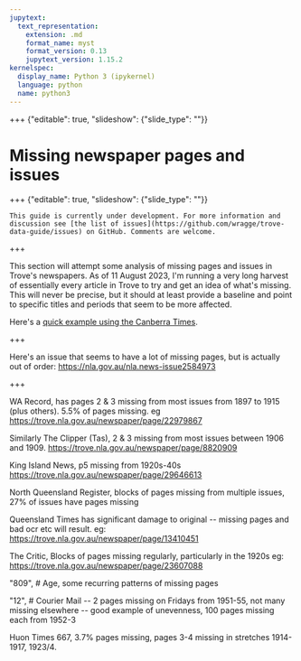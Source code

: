 ```yaml
---
jupytext:
  text_representation:
    extension: .md
    format_name: myst
    format_version: 0.13
    jupytext_version: 1.15.2
kernelspec:
  display_name: Python 3 (ipykernel)
  language: python
  name: python3
---
```


+++ {"editable": true, "slideshow": {"slide_type": ""}}

# Missing newspaper pages and issues

+++ {"editable": true, "slideshow": {"slide_type": ""}}

```{attention}
This guide is currently under development. For more information and discussion see [the list of issues](https://github.com/wragge/trove-data-guide/issues) on GitHub. Comments are welcome.
```

+++

This section will attempt some analysis of missing pages and issues in Trove's newspapers. As of 11 August 2023, I'm running a very long harvest of essentially every article in Trove to try and get an idea of what's missing. This will never be precise, but it should at least provide a baseline and point to specific titles and periods that seem to be more affected.

Here's a [quick example using the Canberra Times](https://hcommons.social/@wragge/110845292959103039).

+++

Here's an issue that seems to have a lot of missing pages, but is actually out of order: <https://nla.gov.au/nla.news-issue2584973>

+++

WA Record, has pages 2 & 3 missing from most issues from 1897 to 1915 (plus others). 5.5% of pages missing. eg <https://trove.nla.gov.au/newspaper/page/22979867>

Similarly The Clipper (Tas), 2 & 3 missing from most issues between 1906 and 1909. <https://trove.nla.gov.au/newspaper/page/8820909>

King Island News, p5 missing from 1920s-40s <https://trove.nla.gov.au/newspaper/page/29646613>

North Queensland Register, blocks of pages missing from multiple issues, 27% of issues have pages missing

Queensland Times has significant damage to original -- missing pages and bad ocr etc will result. eg: https://trove.nla.gov.au/newspaper/page/13410451

The Critic, Blocks of pages missing regularly, particularly in the 1920s eg: https://trove.nla.gov.au/newspaper/page/23607088

"809", # Age, some recurring patterns of missing pages

"12", # Courier Mail -- 2 pages missing on Fridays from 1951-55, not many missing elsewhere -- good example of unevenness, 100 pages missing each from 1952-3

Huon Times 667, 3.7% pages missing, pages 3-4 missing in stretches 1914-1917, 1923/4.
